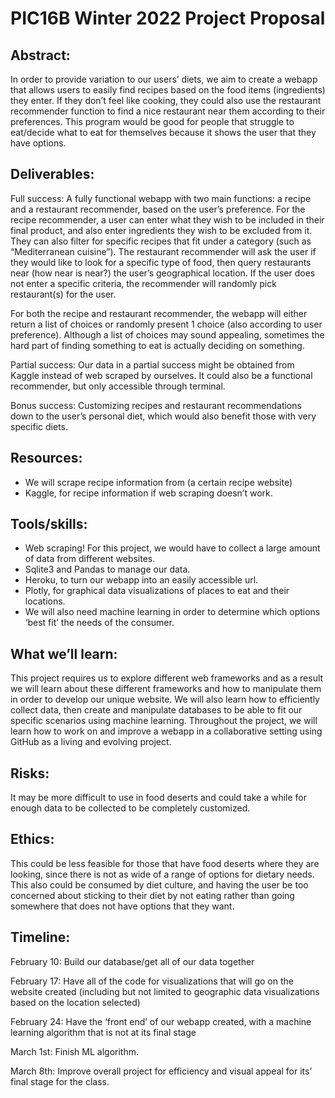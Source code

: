 # PIC16B Winter 2022 Project Proposal

## Abstract:
In order to provide variation to our users’ diets, we aim to create a webapp that allows users to easily find recipes based on the food items (ingredients) they enter. If they don’t feel like cooking, they could also use the restaurant recommender function to find a nice restaurant near them according to their preferences. 
This program would be good for people that struggle to eat/decide what to eat for themselves because it shows the user that they have options. 
 
## Deliverables:
Full success: A fully functional webapp with two main functions: a recipe and a restaurant recommender, based on the user’s preference. For the recipe recommender, a user can enter what they wish to be included in their final product, and also enter ingredients they wish to be excluded from it. They can also filter for specific recipes that fit under a category (such as “Mediterranean cuisine”). The restaurant recommender will ask the user if they would like to look for a specific type of food, then query restaurants near (how near is near?) the user’s geographical location. If the user does not enter a specific criteria, the recommender will randomly pick restaurant(s) for the user.
 
For both the recipe and restaurant recommender, the webapp will either return a list of choices or randomly present 1 choice (also according to user preference). Although a list of choices may sound appealing, sometimes the hard part of finding something to eat is actually deciding on something. 
 
Partial success: Our data in a partial success might be obtained from Kaggle instead of web scraped by ourselves. It could also be a functional recommender, but only accessible through terminal. 
 
Bonus success: Customizing recipes and restaurant recommendations down to the user’s personal diet, which would also benefit those with very specific diets.
 
## Resources:
* We will scrape recipe information from (a certain recipe website)
* Kaggle, for recipe information if web scraping doesn’t work.
 
## Tools/skills:
* Web scraping! For this project, we would have to collect a large amount of data from different websites.
* Sqlite3 and Pandas to manage our data.
* Heroku, to turn our webapp into an easily accessible url. 
* Plotly, for graphical data visualizations of places to eat and their locations.
* We will also need machine learning in order to determine which options ‘best fit’ the needs of the consumer. 
 
## What we’ll learn:
This project requires us to explore different web frameworks and as a result we will learn about these different frameworks and how to manipulate them in order to develop our unique website.
We will also learn how to efficiently collect data, then create and manipulate databases to be able to fit our specific scenarios using machine learning.
Throughout the project, we will learn how to work on and improve a webapp in a collaborative setting using GitHub as a living and evolving project. 
 
## Risks:
It may be more difficult to use in food deserts and could take a while for enough data to be collected to be completely customized.
 
## Ethics:
This could be less feasible for those that have food deserts where they are looking, since there is not as wide of a range of options for dietary needs. This also could be consumed by diet culture, and having the user be too concerned about sticking to their diet by not eating rather than going somewhere that does not have options that they want.
 
## Timeline:
February 10: Build our database/get all of our data together

February 17: Have all of the code for visualizations that will go on the website created (including but not limited to geographic data visualizations based on the location selected)

February 24: Have the ‘front end’ of our webapp created, with a machine learning algorithm that is not at its final stage

March 1st: Finish ML algorithm.

March 8th: Improve overall project for efficiency and visual appeal for its’ final stage for the class.
 
 
 
 
 
 
 
 
 
 
